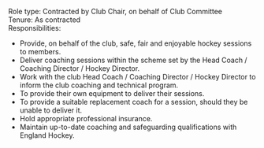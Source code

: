 Role type: Contracted by Club Chair, on behalf of Club Committee  
Tenure: As contracted  
Responsibilities:  
- Provide, on behalf of the club, safe, fair and enjoyable hockey sessions to members.  
- Deliver coaching sessions within the scheme set by the Head Coach / Coaching Director / Hockey Director.  
- Work with the club Head Coach / Coaching Director / Hockey Director to inform the club coaching and technical program.  
- To provide their own equipment to deliver their sessions.  
- To provide a suitable replacement coach for a session, should they be unable to deliver it.  
- Hold appropriate professional insurance.  
- Maintain up-to-date coaching and safeguarding qualifications with England Hockey.  